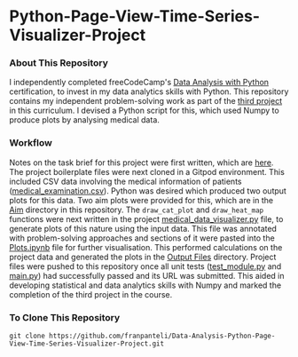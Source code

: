 # Python-Page-View-Time-Series-Visualizer-Project
### About This Repository
I independently completed freeCodeCamp's [Data Analysis with Python](https://www.freecodecamp.org/learn/data-analysis-with-python#data-analysis-with-python-course) certification, to invest in my data analytics skills with Python. This repository contains my independent problem-solving work as part of the [third project](https://www.freecodecamp.org/learn/data-analysis-with-python/data-analysis-with-python-projects/medical-data-visualizer) in this curriculum. I devised a Python script for this, which used Numpy to produce plots by analysing medical data. 

### Workflow
Notes on the task brief for this project were first written, which are [here](https://github.com/franpanteli/Data-Analysis-Python-Medical-Data-Visualiser-Project/blob/main/1%20project-task-notes.txt). The project boilerplate files were next cloned in a Gitpod environment. This included CSV data involving the medical information of patients ([medical_examination.csv](https://github.com/franpanteli/Data-Analysis-Python-Medical-Data-Visualiser-Project/blob/main/medical_examination.csv)). Python was desired which produced two output plots for this data. Two aim plots were provided for this, which are in the [Aim](https://github.com/franpanteli/Data-Analysis-Python-Medical-Data-Visualiser-Project/tree/main/Aim) directory in this repository. The `draw_cat_plot` and `draw_heat_map` functions were next written in the project [medical_data_visualizer.py](https://github.com/franpanteli/Data-Analysis-Python-Medical-Data-Visualiser-Project/blob/main/medical_data_visualizer.py) file, to generate plots of this nature using the input data. This file was annotated with problem-solving approaches and sections of it were pasted into the [Plots.ipynb](https://github.com/franpanteli/Data-Analysis-Python-Medical-Data-Visualiser-Project/blob/main/Plots.ipynb) file for further visualisation. This performed calculations on the project data and generated the plots in the [Output Files](https://github.com/franpanteli/Data-Analysis-Python-Medical-Data-Visualiser-Project/tree/main/Output%20Files) directory. Project files were pushed to this repository once all unit tests ([test_module.py](https://github.com/franpanteli/Data-Analysis-Python-Medical-Data-Visualiser-Project/blob/main/py%20Files/test_module.py) and [main.py](https://github.com/franpanteli/Data-Analysis-Python-Medical-Data-Visualiser-Project/blob/main/py%20Files/main.py)) had successfully passed and its URL was submitted. This aided in developing statistical and data analytics skills with Numpy and marked the completion of the third project in the course. 

### To Clone This Repository
```
git clone https://github.com/franpanteli/Data-Analysis-Python-Page-View-Time-Series-Visualizer-Project.git
```
